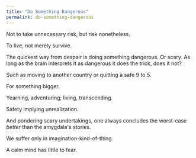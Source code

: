 ```yaml
---
title: "Do Something Dangerous"
permalink: do-something-dangerous
---
```


Not to take unnecessary risk, but risk nonetheless.

To live, not merely survive.

The quickest way from despair is doing something dangerous. Or scary. As long as the brain interprets it as dangerous it does the trick, does it not?

Such as moving to another country or quitting a safe 9 to 5.

For something bigger.

Yearning, adventuring; living, transcending.

Safety implying unrealization.

And pondering scary undertakings, one always concludes the worst-case _better_ than the amygdala's stories.

We suffer only in imagination-kind-of-thing.

A calm mind has little to fear.
